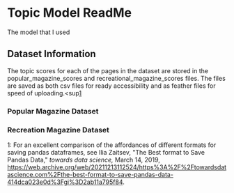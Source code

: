 # Topic Model ReadMe

The model that I used

## Dataset Information


The topic scores for each of the pages in the dataset are stored in the popular_magazine_scores and recreational_magazine_scores files. The files are saved as both csv files for ready accessibility and as feather files for speed of uploading.<sup[1](#footnote1)</sup>

### Popular Magazine Dataset


### Recreation Magazine Dataset


<a name="footnote1">1</a>: For an excellent comparison of the affordances of different formats for saving pandas dataframes, see Ilia Zaitsev, "The Best format to Save Pandas Data," *towards data science,* March 14, 2019, https://web.archive.org/web/20211213112524/https%3A%2F%2Ftowardsdatascience.com%2Fthe-best-format-to-save-pandas-data-414dca023e0d%3Fgi%3D2ab11a795f84.  
